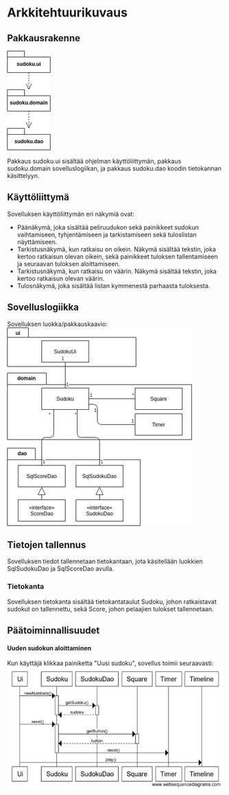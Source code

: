 # Arkkitehtuurikuvaus


## Pakkausrakenne

![pakkauskaavio](https://github.com/essitepp/ot-harjoitustyo/blob/master/dokumentaatio/kuvat/pakkauskaavio.png)

Pakkaus sudoku.ui sisältää ohjelman käyttöliittymän, pakkaus sudoku.domain sovelluslogiikan, ja pakkaus sudoku.dao koodin tietokannan käsittelyyn.


## Käyttöliittymä

Sovelluksen käyttöliittymän eri näkymiä ovat:
- Päänäkymä, joka sisältää peliruudukon sekä painikkeet sudokun vaihtamiseen, tyhjentämiseen ja tarkistamiseen sekä tuloslistan näyttämiseen.
- Tarkistusnäkymä, kun ratkaisu on oikein. Näkymä sisältää tekstin, joka kertoo ratkaisun olevan oikein, sekä painikkeet tuloksen tallentamiseen ja seuraavan tuloksen aloittamiseen.
- Tarkistusnäkymä, kun ratkaisu on väärin. Näkymä sisältää tekstin, joka kertoo ratkaisun olevan väärin.
- Tulosnäkymä, joka sisältää listan kymmenestä parhaasta tuloksesta.

## Sovelluslogiikka

Sovelluksen luokka/pakkauskaavio:  
![luokkakaavio](https://github.com/essitepp/ot-harjoitustyo/blob/master/dokumentaatio/kuvat/luokkakaavio.png)

## Tietojen tallennus

Sovelluksen tiedot tallennetaan tietokantaan, jota käsitellään luokkien SqlSudokuDao ja SqlScoreDao avulla.

### Tietokanta

Sovelluksen tietokanta sisältää tietokantataulut Sudoku, johon ratkaistavat sudokut on tallennettu, sekä Score, johon pelaajien tulokset tallennetaan.

## Päätoiminnallisuudet

#### Uuden sudokun aloittaminen

Kun käyttäjä klikkaa painiketta "Uusi sudoku", sovellus toimii seuraavasti:
![sekvenssikaavio](https://github.com/essitepp/ot-harjoitustyo/blob/master/dokumentaatio/kuvat/sekvenssikaavio.png)

